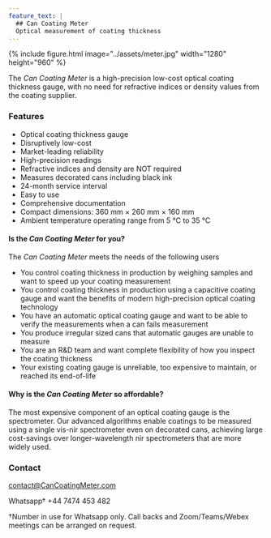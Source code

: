 ```yaml
---
feature_text: |
  ## Can Coating Meter
  Optical measurement of coating thickness 
---
```


{% include figure.html image="../assets/meter.jpg" width="1280" height="960" %}

The *Can Coating Meter* is a high-precision low-cost optical coating thickness gauge, with no need for refractive indices or density values from the coating supplier.

### Features

- Optical coating thickness gauge
- Disruptively low-cost
- Market-leading reliability
- High-precision readings
- Refractive indices and density are NOT required
- Measures decorated cans including black ink
- 24-month service interval
- Easy to use
- Comprehensive documentation
- Compact dimensions: 360 mm × 260 mm × 160 mm
- Ambient temperature operating range from 5 °C to 35 °C

#### Is the *Can Coating Meter* for you?

The *Can Coating Meter* meets the needs of the following users
- You control coating thickness in production by weighing samples and want to speed up your coating measurement
- You control coating thickness in production using a capacitive coating gauge and want the benefits of modern high-precision optical coating technology
- You have an automatic optical coating gauge and want to be able to verify the measurements when a can fails measurement
- You produce irregular sized cans that automatic gauges are unable to measure
- You are an R&D team and want complete flexibility of how you inspect the coating thickness
- Your existing coating gauge is unreliable, too expensive to maintain, or reached its end-of-life

#### Why is the *Can Coating Meter* so affordable?

The most expensive component of an optical coating gauge is the spectrometer. Our advanced algorithms enable coatings to be measured using a single vis-nir spectrometer even on decorated cans, achieving large cost-savings over longer-wavelength nir spectrometers that are more widely used.

### Contact

contact@CanCoatingMeter.com

Whatsapp† +44 7474 453 482

†Number in use for Whatsapp only. Call backs and Zoom/Teams/Webex meetings can be arranged on request.